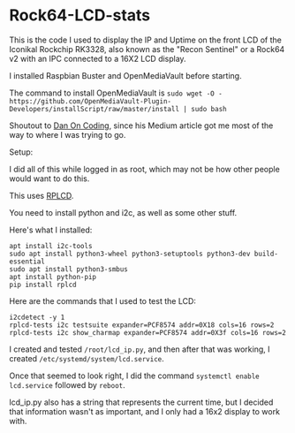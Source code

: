 # Rock64-LCD-stats

This is the code I used to display the IP and Uptime on the front LCD of the Iconikal Rockchip RK3328, also known as the "Recon Sentinel" or a Rock64 v2 with an IPC connected to a 16X2 LCD display.

I installed Raspbian Buster and OpenMediaVault before starting.

The command to install OpenMediaVault is `sudo wget -O - https://github.com/OpenMediaVault-Plugin-Developers/installScript/raw/master/install | sudo bash`

Shoutout to [Dan On Coding](https://medium.com/dan-on-coding/raspberrypi-ip-address-lcd-display-d31b496325fb), since his Medium article got me most of the way to where I was trying to go.

Setup:

I did all of this while logged in as root, which may not be how other people would want to do this.

This uses [RPLCD](https://github.com/dbrgn/RPLCD/tree/18f1d793399ba197b8ad2f4226e72e000b067df6).

You need to install python and i2c, as well as some other stuff.

Here's what I installed:

```
apt install i2c-tools
sudo apt install python3-wheel python3-setuptools python3-dev build-essential
sudo apt install python3-smbus
apt install python-pip
pip install rplcd
```

Here are the commands that I used to test the LCD:

```
i2cdetect -y 1
rplcd-tests i2c testsuite expander=PCF8574 addr=0X18 cols=16 rows=2
rplcd-tests i2c show_charmap expander=PCF8574 addr=0X3f cols=16 rows=2
```

I created and tested `/root/lcd_ip.py`, and then after that was working, I created `/etc/systemd/system/lcd.service`.

Once that seemed to look right, I did the command `systemctl enable lcd.service` followed by `reboot`.

lcd_ip.py also has a string that represents the current time, but I decided that information wasn't as important, and I only had a 16x2 display to work with.



